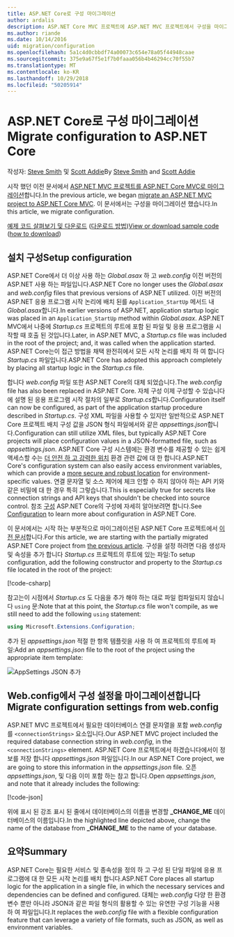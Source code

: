 ```yaml
---
title: ASP.NET Core로 구성 마이그레이션
author: ardalis
description: ASP.NET Core MVC 프로젝트에 ASP.NET MVC 프로젝트에서 구성을 마이그레이션하는 방법에 알아봅니다.
ms.author: riande
ms.date: 10/14/2016
uid: migration/configuration
ms.openlocfilehash: 5a1c4d0cbbdf74a00073c654e78a05f44948caae
ms.sourcegitcommit: 375e9a67f5e1f7b0faaa056b4b46294cc70f55b7
ms.translationtype: MT
ms.contentlocale: ko-KR
ms.lasthandoff: 10/29/2018
ms.locfileid: "50205914"
---
```

# <a name="migrate-configuration-to-aspnet-core"></a><span data-ttu-id="877ac-103">ASP.NET Core로 구성 마이그레이션</span><span class="sxs-lookup"><span data-stu-id="877ac-103">Migrate configuration to ASP.NET Core</span></span>

<span data-ttu-id="877ac-104">작성자: [Steve Smith](https://ardalis.com/) 및 [Scott Addie](https://scottaddie.com)</span><span class="sxs-lookup"><span data-stu-id="877ac-104">By [Steve Smith](https://ardalis.com/) and [Scott Addie](https://scottaddie.com)</span></span>

<span data-ttu-id="877ac-105">시작 했던 이전 문서에서 [ASP.NET MVC 프로젝트를 ASP.NET Core MVC로 마이그레이션](xref:migration/mvc)합니다.</span><span class="sxs-lookup"><span data-stu-id="877ac-105">In the previous article, we began [migrate an ASP.NET MVC project to ASP.NET Core MVC](xref:migration/mvc).</span></span> <span data-ttu-id="877ac-106">이 문서에서는 구성을 마이그레이션 했습니다.</span><span class="sxs-lookup"><span data-stu-id="877ac-106">In this article, we migrate configuration.</span></span>

<span data-ttu-id="877ac-107">[예제 코드 살펴보기 및 다운로드](https://github.com/aspnet/Docs/tree/master/aspnetcore/migration/configuration/samples) ([다운로드 방법](xref:index#how-to-download-a-sample))</span><span class="sxs-lookup"><span data-stu-id="877ac-107">[View or download sample code](https://github.com/aspnet/Docs/tree/master/aspnetcore/migration/configuration/samples) ([how to download](xref:index#how-to-download-a-sample))</span></span>

## <a name="setup-configuration"></a><span data-ttu-id="877ac-108">설치 구성</span><span class="sxs-lookup"><span data-stu-id="877ac-108">Setup configuration</span></span>

<span data-ttu-id="877ac-109">ASP.NET Core에서 더 이상 사용 하는 *Global.asax* 하 고 *web.config* 이전 버전의 ASP.NET 사용 하는 파일입니다.</span><span class="sxs-lookup"><span data-stu-id="877ac-109">ASP.NET Core no longer uses the *Global.asax* and *web.config* files that previous versions of ASP.NET utilized.</span></span> <span data-ttu-id="877ac-110">이전 버전의 ASP.NET 응용 프로그램 시작 논리에 배치 된를 `Application_StartUp` 메서드 내 *Global.asax*합니다.</span><span class="sxs-lookup"><span data-stu-id="877ac-110">In earlier versions of ASP.NET, application startup logic was placed in an `Application_StartUp` method within *Global.asax*.</span></span> <span data-ttu-id="877ac-111">ASP.NET MVC에서 나중에 *Startup.cs* 프로젝트의 루트에 포함 된 파일 및 응용 프로그램을 시작할 때 호출 된 것입니다.</span><span class="sxs-lookup"><span data-stu-id="877ac-111">Later, in ASP.NET MVC, a *Startup.cs* file was included in the root of the project; and, it was called when the application started.</span></span> <span data-ttu-id="877ac-112">ASP.NET Core는이 접근 방법을 채택 완전히에서 모든 시작 논리를 배치 하 여 합니다 *Startup.cs* 파일입니다.</span><span class="sxs-lookup"><span data-stu-id="877ac-112">ASP.NET Core has adopted this approach completely by placing all startup logic in the *Startup.cs* file.</span></span>

<span data-ttu-id="877ac-113">합니다 *web.config* 파일 또한 ASP.NET Core의 대체 되었습니다.</span><span class="sxs-lookup"><span data-stu-id="877ac-113">The *web.config* file has also been replaced in ASP.NET Core.</span></span> <span data-ttu-id="877ac-114">자체 구성 이제 구성할 수 있습니다에 설명 된 응용 프로그램 시작 절차의 일부로 *Startup.cs*합니다.</span><span class="sxs-lookup"><span data-stu-id="877ac-114">Configuration itself can now be configured, as part of the application startup procedure described in *Startup.cs*.</span></span> <span data-ttu-id="877ac-115">구성 XML 파일을 사용할 수 있지만 일반적으로 ASP.NET Core 프로젝트 배치 구성 값을 JSON 형식 파일에서와 같은 *appsettings.json*합니다.</span><span class="sxs-lookup"><span data-stu-id="877ac-115">Configuration can still utilize XML files, but typically ASP.NET Core projects will place configuration values in a JSON-formatted file, such as *appsettings.json*.</span></span> <span data-ttu-id="877ac-116">ASP.NET Core 구성 시스템에는 환경 변수를 제공할 수 있는 쉽게 액세스할 수는 [더 안전 하 고 강력한 위치](xref:security/app-secrets) 환경 관련 값에 대 한 합니다.</span><span class="sxs-lookup"><span data-stu-id="877ac-116">ASP.NET Core's configuration system can also easily access environment variables, which can provide a [more secure and robust location](xref:security/app-secrets) for environment-specific values.</span></span> <span data-ttu-id="877ac-117">연결 문자열 및 소스 제어에 체크 인할 수 하지 않아야 하는 API 키와 같은 비밀에 대 한 경우 특히 그렇습니다.</span><span class="sxs-lookup"><span data-stu-id="877ac-117">This is especially true for secrets like connection strings and API keys that shouldn't be checked into source control.</span></span> <span data-ttu-id="877ac-118">참조 [구성](xref:fundamentals/configuration/index) ASP.NET Core의 구성에 자세히 알아보려면 합니다.</span><span class="sxs-lookup"><span data-stu-id="877ac-118">See [Configuration](xref:fundamentals/configuration/index) to learn more about configuration in ASP.NET Core.</span></span>

<span data-ttu-id="877ac-119">이 문서에서는 시작 하는 부분적으로 마이그레이션된 ASP.NET Core 프로젝트에서 [이전 문서](xref:migration/mvc)합니다.</span><span class="sxs-lookup"><span data-stu-id="877ac-119">For this article, we are starting with the partially migrated ASP.NET Core project from [the previous article](xref:migration/mvc).</span></span> <span data-ttu-id="877ac-120">구성을 설정 하려면 다음 생성자 및 속성을 추가 합니다 *Startup.cs* 프로젝트의 루트에 있는 파일:</span><span class="sxs-lookup"><span data-stu-id="877ac-120">To setup configuration, add the following constructor and property to the *Startup.cs* file located in the root of the project:</span></span>

[!code-csharp[](configuration/samples/WebApp1/src/WebApp1/Startup.cs?range=11-16)]

<span data-ttu-id="877ac-121">참고는이 시점에서 *Startup.cs* 도 다음을 추가 해야 하는 대로 파일 컴파일되지 않습니다 `using` 문:</span><span class="sxs-lookup"><span data-stu-id="877ac-121">Note that at this point, the *Startup.cs* file won't compile, as we still need to add the following `using` statement:</span></span>

```csharp
using Microsoft.Extensions.Configuration;
```

<span data-ttu-id="877ac-122">추가 된 *appsettings.json* 적절 한 항목 템플릿을 사용 하 여 프로젝트의 루트에 파일:</span><span class="sxs-lookup"><span data-stu-id="877ac-122">Add an *appsettings.json* file to the root of the project using the appropriate item template:</span></span>

![AppSettings JSON 추가](configuration/_static/add-appsettings-json.png)

## <a name="migrate-configuration-settings-from-webconfig"></a><span data-ttu-id="877ac-124">Web.config에서 구성 설정을 마이그레이션합니다</span><span class="sxs-lookup"><span data-stu-id="877ac-124">Migrate configuration settings from web.config</span></span>

<span data-ttu-id="877ac-125">ASP.NET MVC 프로젝트에서 필요한 데이터베이스 연결 문자열을 포함 *web.config*를 `<connectionStrings>` 요소입니다.</span><span class="sxs-lookup"><span data-stu-id="877ac-125">Our ASP.NET MVC project included the required database connection string in *web.config*, in the `<connectionStrings>` element.</span></span> <span data-ttu-id="877ac-126">ASP.NET Core 프로젝트에서 하겠습니다에서이 정보를 저장 합니다 *appsettings.json* 파일입니다.</span><span class="sxs-lookup"><span data-stu-id="877ac-126">In our ASP.NET Core project, we are going to store this information in the *appsettings.json* file.</span></span> <span data-ttu-id="877ac-127">오픈 *appsettings.json*, 및 다음 이미 포함 하는 참고 합니다.</span><span class="sxs-lookup"><span data-stu-id="877ac-127">Open *appsettings.json*, and note that it already includes the following:</span></span>

[!code-json[](../migration/configuration/samples/WebApp1/src/WebApp1/appsettings.json?highlight=4)]

<span data-ttu-id="877ac-128">위에 표시 된 강조 표시 된 줄에서 데이터베이스의 이름을 변경할 **_CHANGE_ME** 데이터베이스의 이름입니다.</span><span class="sxs-lookup"><span data-stu-id="877ac-128">In the highlighted line depicted above, change the name of the database from **_CHANGE_ME** to the name of your database.</span></span>

## <a name="summary"></a><span data-ttu-id="877ac-129">요약</span><span class="sxs-lookup"><span data-stu-id="877ac-129">Summary</span></span>

<span data-ttu-id="877ac-130">ASP.NET Core는 필요한 서비스 및 종속성을 정의 하 고 구성 된 단일 파일에 응용 프로그램에 대 한 모든 시작 논리를 배치 합니다.</span><span class="sxs-lookup"><span data-stu-id="877ac-130">ASP.NET Core places all startup logic for the application in a single file, in which the necessary services and dependencies can be defined and configured.</span></span> <span data-ttu-id="877ac-131">대체는 *web.config* 다양 한 환경 변수 뿐만 아니라 JSON과 같은 파일 형식의 활용할 수 있는 유연한 구성 기능을 사용 하 여 파일입니다.</span><span class="sxs-lookup"><span data-stu-id="877ac-131">It replaces the *web.config* file with a flexible configuration feature that can leverage a variety of file formats, such as JSON, as well as environment variables.</span></span>
